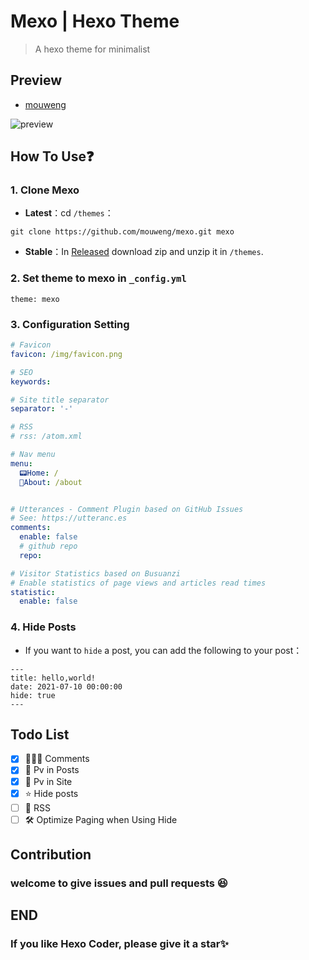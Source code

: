 # Mexo | Hexo Theme

> A hexo theme for minimalist

## Preview

- [mouweng](http://wengyifan.site)

![preview](https://cdn.jsdelivr.net/gh/mouweng/FigureBed/img/202203192022681.png)

## How To Use❓

### 1. Clone Mexo

- **Latest**：cd `/themes`：

```shell
git clone https://github.com/mouweng/mexo.git mexo
```

- **Stable**：In [Released]() download zip and unzip it in `/themes`.

### 2. Set **theme** to **mexo** in `_config.yml`

```
theme: mexo
```

### 3. Configuration Setting

```yml
# Favicon
favicon: /img/favicon.png

# SEO
keywords: 

# Site title separator
separator: '-'

# RSS
# rss: /atom.xml

# Nav menu
menu:
  📟Home: /
  🔖About: /about


# Utterances - Comment Plugin based on GitHub Issues
# See: https://utteranc.es
comments:
  enable: false
  # github repo
  repo: 

# Visitor Statistics based on Busuanzi
# Enable statistics of page views and articles read times
statistic:
  enable: false
```

### 4. Hide Posts

- If you want to `hide` a post, you can add the following to your post：

```shell
---
title: hello,world!
date: 2021-07-10 00:00:00
hide: true
---
```

## Todo List

- [x]  👨🏻‍💻 Comments
- [x]  🔋 Pv in Posts
- [x]  🔋 Pv in Site
- [x]  ⭐️ Hide posts
- [ ] 🔖 RSS
- [ ] 🛠 Optimize Paging when Using Hide

## Contribution

### welcome to give issues and  pull requests 😆

## END

### If you like Hexo Coder, please give it a star✨
